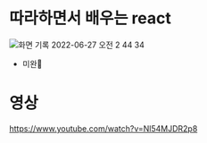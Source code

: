 # 따라하면서 배우는 react
![화면 기록 2022-06-27 오전 2 44 34](https://user-images.githubusercontent.com/77728308/175827170-680d76c9-491a-4e0f-b487-5b8bc8cf4424.gif)
- 미완💩

# 영상 
https://www.youtube.com/watch?v=Nl54MJDR2p8
